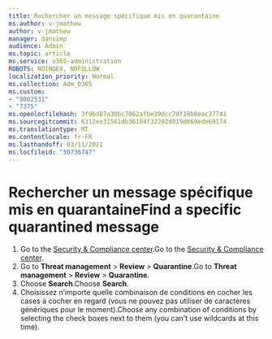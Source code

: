 ```yaml
---
title: Rechercher un message spécifique mis en quarantaine
ms.author: v-jmathew
author: v-jmathew
manager: dansimp
audience: Admin
ms.topic: article
ms.service: o365-administration
ROBOTS: NOINDEX, NOFOLLOW
localization_priority: Normal
ms.collection: Adm_O365
ms.custom:
- "9002531"
- "7375"
ms.openlocfilehash: 3f9bd87a30bc7062afbe39dcc7df19b8eac37741
ms.sourcegitcommit: 6312ee31561db36104f32282d019d069ede69174
ms.translationtype: MT
ms.contentlocale: fr-FR
ms.lasthandoff: 03/11/2021
ms.locfileid: "50736747"
---
```

# <a name="find-a-specific-quarantined-message"></a><span data-ttu-id="05d4e-102">Rechercher un message spécifique mis en quarantaine</span><span class="sxs-lookup"><span data-stu-id="05d4e-102">Find a specific quarantined message</span></span>

1. <span data-ttu-id="05d4e-103">Go to the [Security & Compliance center](https://go.microsoft.com/fwlink/p/?linkid=2077143).</span><span class="sxs-lookup"><span data-stu-id="05d4e-103">Go to the [Security & Compliance center](https://go.microsoft.com/fwlink/p/?linkid=2077143).</span></span>
2. <span data-ttu-id="05d4e-104">Go to **Threat management**  >  **Review**  >  **Quarantine**.</span><span class="sxs-lookup"><span data-stu-id="05d4e-104">Go to **Threat management** > **Review** > **Quarantine**.</span></span>
3. <span data-ttu-id="05d4e-105">Choose **Search**.</span><span class="sxs-lookup"><span data-stu-id="05d4e-105">Choose **Search**.</span></span>
4. <span data-ttu-id="05d4e-106">Choisissez n’importe quelle combinaison de conditions en cocher les cases à cocher en regard (vous ne pouvez pas utiliser de caractères génériques pour le moment).</span><span class="sxs-lookup"><span data-stu-id="05d4e-106">Choose any combination of conditions by selecting the check boxes next to them (you can't use wildcards at this time).</span></span>
